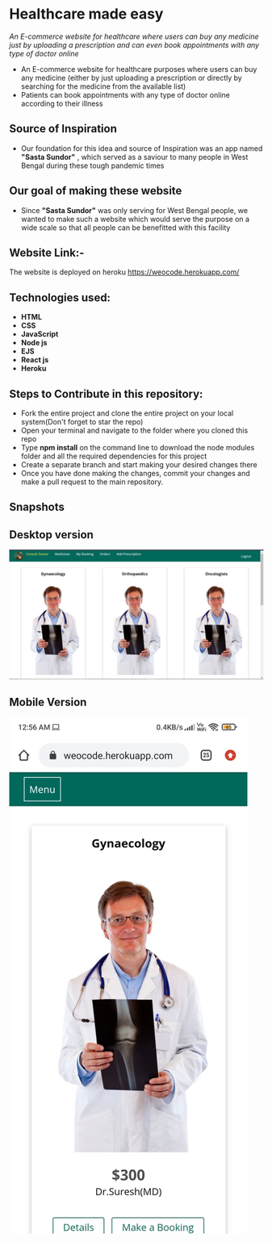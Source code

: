 # Healthcare made easy
*An E-commerce website for healthcare where users can buy any medicine just by uploading a prescription and can even book appointments with any type of doctor online* 
- An E-commerce website for healthcare purposes where users can buy any medicine (either by just uploading a prescription or directly by searching for the medicine from the available list) 
- Patients can book appointments with any type of doctor online according to their illness

## Source of Inspiration
- Our foundation for this idea and source of Inspiration was an app named **"Sasta Sundor"** , which served as a saviour to many people in West Bengal during these tough pandemic times

## Our goal of making these website
- Since **"Sasta Sundor"** was only serving for West Bengal people, we wanted to make such a website which would serve the purpose on a wide scale so that all people can be benefitted with this facility

## Website Link:-
The website is deployed on heroku
https://weocode.herokuapp.com/

## Technologies used:
- **HTML**
- **CSS**
- **JavaScript**
- **Node js**
- **EJS**
- **React js**
- **Heroku**

## Steps to Contribute in this repository:
- Fork the entire project and clone the entire project on your local system(Don't forget to star the repo)
- Open your terminal and navigate to the folder where you cloned this repo
- Type **npm install** on the command line to download the node modules folder and all the required dependencies for this project
- Create a separate branch and start making your desired changes there
- Once you have done making the changes, commit your changes and make a pull request to the main repository.
## Snapshots 

## Desktop version
![desktop version](https://github.com/Sabarnna1/Web-O-Code-Jadavpurians/blob/main/desktop%20version.jpg)

## Mobile Version
![mobile version](https://github.com/Sabarnna1/Web-O-Code-Jadavpurians/blob/main/mobile%20version.jpeg)
